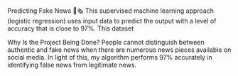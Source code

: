 Predicting Fake News 📑🗞️
This supervised machine learning approach (logistic regression) uses input data to predict the output with a level of accuracy that is close to 97%. This dataset

Why Is the Project Being Done?
People cannot distinguish between authentic and fake news when there are numerous news pieces available on social media. In light of this, my algorithm performs 97% accurately in identifying false news from legitimate news.
